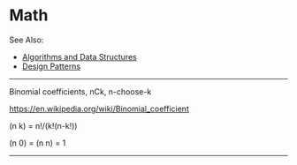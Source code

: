 # Math

See Also:

 - [Algorithms and Data Structures](AlgorithmsDataStructures.md)
 - [Design Patterns](DesignPatterns.md)

---

Binomial coefficients, nCk, n-choose-k

https://en.wikipedia.org/wiki/Binomial_coefficient

(n k) = n!/(k!(n-k!))

(n 0) = (n n) = 1

---
